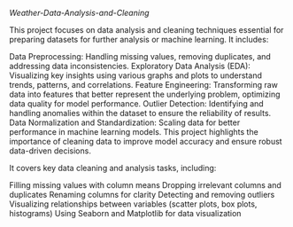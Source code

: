 *Weather-Data-Analysis-and-Cleaning*

This project focuses on data analysis and cleaning techniques essential for preparing datasets for further analysis or machine learning. It includes:

Data Preprocessing: Handling missing values, removing duplicates, and addressing data inconsistencies.
Exploratory Data Analysis (EDA): Visualizing key insights using various graphs and plots to understand trends, patterns, and correlations.
Feature Engineering: Transforming raw data into features that better represent the underlying problem, optimizing data quality for model performance.
Outlier Detection: Identifying and handling anomalies within the dataset to ensure the reliability of results.
Data Normalization and Standardization: Scaling data for better performance in machine learning models.
This project highlights the importance of cleaning data to improve model accuracy and ensure robust data-driven decisions.

It covers key data cleaning and analysis tasks, including:

Filling missing values with column means
Dropping irrelevant columns and duplicates
Renaming columns for clarity
Detecting and removing outliers
Visualizing relationships between variables (scatter plots, box plots, histograms)
Using Seaborn and Matplotlib for data visualization

